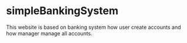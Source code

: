 # simpleBankingSystem
This website is based on banking system how user create accounts and how manager manage all accounts.
